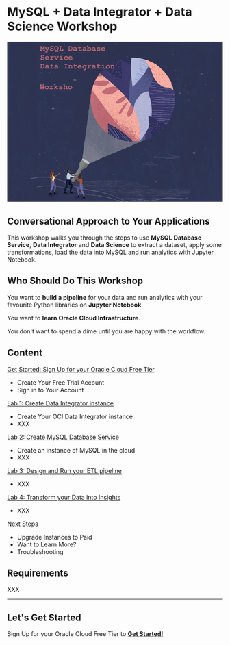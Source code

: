 # MySQL + Data Integrator + Data Science Workshop

![Oracle](images/banner.png)

## Conversational Approach to Your Applications

This workshop walks you through the steps to use **MySQL Database Service**, **Data Integrator** and **Data Science** to extract a dataset, apply some transformations, load the data into MySQL and run analytics with Jupyter Notebook.

## Who Should Do This Workshop

You want to **build a pipeline** for your data and run analytics with your favourite Python libraries on **Jupyter Notebook**.

You want to **learn Oracle Cloud Infrastructure**.

You don't want to spend a dime until you are happy with the workflow.

## Content

[Get Started: Sign Up for your Oracle Cloud Free Tier](lab0/README.md)

- Create Your Free Trial Account
- Sign in to Your Account

[Lab 1: Create Data Integrator instance](lab1/README.md)

- Create Your OCI Data Integrator instance
- XXX

[Lab 2: Create MySQL Database Service](lab2/README.md)

- Create an instance of MySQL in the cloud
- XXX

[Lab 3: Design and Run your ETL pipeline](lab3/README.md)

- XXX

[Lab 4: Transform your Data into Insights](lab4/README.md)

- XXX

[Next Steps](next/README.md)

- Upgrade Instances to Paid
- Want to Learn More?
- Troubleshooting

## Requirements

XXX

---

## Let's Get Started

Sign Up for your Oracle Cloud Free Tier to [**Get Started!**](./lab0/README.md)